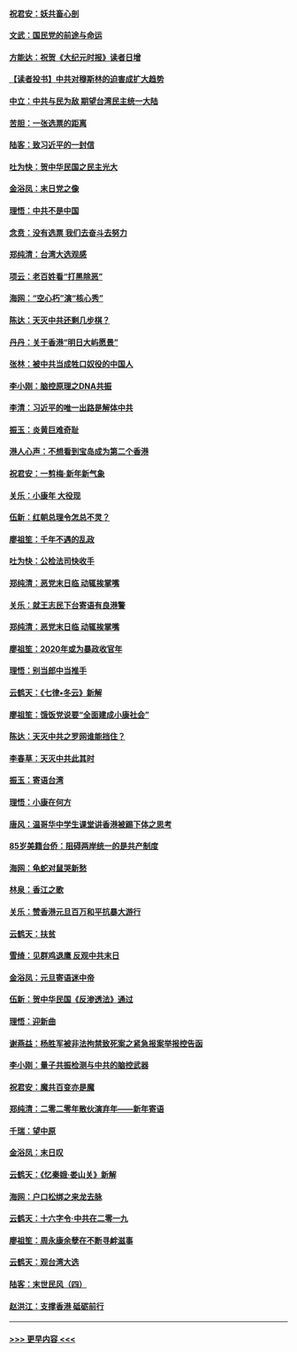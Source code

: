 #### [祝君安：妖共畜心剖](../pages/nsc993/n11794273.md?t=01152333) 
#### [文武：国民党的前途与命运](../pages/nsc993/n11794198.md?t=01152333) 
#### [方能达：祝贺《大纪元时报》读者日增](../pages/nsc993/n11793807.md?t=01152333) 
#### [【读者投书】中共对穆斯林的迫害成扩大趋势](../pages/nsc993/n11791371.md?t=01152333) 
#### [中立：中共与民为敌 期望台湾民主统一大陆](../pages/nsc993/n11790392.md?t=01152333) 
#### [苦胆：一张选票的距离](../pages/nsc993/n11788914.md?t=01152333) 
#### [陆客：致习近平的一封信](../pages/nsc993/n11788867.md?t=01152333) 
#### [吐为快：贺中华民国之民主光大](../pages/nsc993/n11788618.md?t=01152333) 
#### [金浴凤：末日党之像](../pages/nsc993/n11787475.md?t=01152333) 
#### [理悟：中共不是中国](../pages/nsc993/n11787463.md?t=01152333) 
#### [念贲：没有选票  我们去奋斗去努力](../pages/nsc993/n11787398.md?t=01152333) 
#### [郑纯清：台湾大选观感](../pages/nsc993/n11786210.md?t=01152333) 
#### [项云：老百姓看“打黑除恶”](../pages/nsc993/n11785398.md?t=01152333) 
#### [海网：“空心朽”演“核心秀”](../pages/nsc993/n11783874.md?t=01152333) 
#### [陈达：天灭中共还剩几步棋？](../pages/nsc993/n11783719.md?t=01152333) 
#### [丹丹：关于香港“明日大屿愿景”](../pages/nsc993/n11783273.md?t=01152333) 
#### [张林：被中共当成牲口奴役的中国人](../pages/nsc993/n11782397.md?t=01152333) 
#### [李小刚：脑控原理之DNA共振](../pages/nsc993/n11780962.md?t=01152333) 
#### [李清：习近平的唯一出路是解体中共](../pages/nsc993/n11780866.md?t=01152333) 
#### [振玉：炎黄巨难奇耻](../pages/nsc993/n11779632.md?t=01152333) 
#### [港人心声：不想看到宝岛成为第二个香港](../pages/nsc993/n11778817.md?t=01152333) 
#### [祝君安：一剪梅‧新年新气象](../pages/nsc993/n11776340.md?t=01152333) 
#### [关乐：小康年 大役现](../pages/nsc993/n11774213.md?t=01152333) 
#### [伍新：红朝总理令怎总不灵？](../pages/nsc993/n11770813.md?t=01152333) 
#### [廖祖笙：千年不遇的乱政](../pages/nsc993/n11770373.md?t=01152333) 
#### [吐为快：公检法司快收手](../pages/nsc993/n11770359.md?t=01152333) 
#### [郑纯清：恶党末日临 动辄挨掌嘴](../pages/nsc993/n11769912.md?t=01152333) 
#### [关乐：就王志民下台寄语有良港警](../pages/nsc993/n11769903.md?t=01152333) 
#### [郑纯清：恶党末日临 动辄挨掌嘴](../pages/nsc993/n11769356.md?t=01152333) 
#### [廖祖笙：2020年或为暴政收官年](../pages/nsc993/n11768216.md?t=01152333) 
#### [理悟：别当郎中当推手](../pages/nsc993/n11768243.md?t=01152333) 
#### [云鹤天：《七律▪冬云》新解](../pages/nsc993/n11768204.md?t=01152333) 
#### [廖祖笙：饿饭党说要“全面建成小康社会”](../pages/nsc993/n11767482.md?t=01152333) 
#### [陈达：天灭中共之罗网谁能挡住？](../pages/nsc993/n11767465.md?t=01152333) 
#### [李春草：天灭中共此其时](../pages/nsc993/n11767452.md?t=01152333) 
#### [振玉：寄语台湾](../pages/nsc993/n11767432.md?t=01152333) 
#### [理悟：小康在何方](../pages/nsc993/n11767394.md?t=01152333) 
#### [唐风：温哥华中学生课堂讲香港被踢下体之思考](../pages/nsc993/n11766848.md?t=01152333) 
#### [85岁美籍台侨：阻碍两岸统一的是共产制度](../pages/nsc993/n11765043.md?t=01152333) 
#### [海网：龟蛇对鼠哭新愁](../pages/nsc993/n11764895.md?t=01152333) 
#### [林泉：香江之歌](../pages/nsc993/n11764415.md?t=01152333) 
#### [关乐：赞香港元旦百万和平抗暴大游行](../pages/nsc993/n11764382.md?t=01152333) 
#### [云鹤天：扶贫](../pages/nsc993/n11764245.md?t=01152333) 
#### [雪绮：见群鸡退鹰  反观中共末日](../pages/nsc993/n11762112.md?t=01152333) 
#### [金浴凤：元旦寄语迷中帝](../pages/nsc993/n11761788.md?t=01152333) 
#### [伍新：贺中华民国《反渗透法》通过](../pages/nsc993/n11761994.md?t=01152333) 
#### [理悟：迎新曲](../pages/nsc993/n11761152.md?t=01152333) 
#### [谢燕益：杨胜军被非法拘禁致死案之紧急报案举报控告函](../pages/nsc993/n11756134.md?t=01152333) 
#### [李小刚：量子共振检测与中共的脑控武器](../pages/nsc993/n11754518.md?t=01152333) 
#### [祝君安：魔共百变亦是魔](../pages/nsc993/n11754469.md?t=01152333) 
#### [郑纯清：二零二零年散伙演弃年——新年寄语](../pages/nsc993/n11754195.md?t=01152333) 
#### [千瑞：望中原](../pages/nsc993/n11754159.md?t=01152333) 
#### [金浴凤：末日叹](../pages/nsc993/n11752359.md?t=01152333) 
#### [云鹤天：《忆秦娥‧娄山关》新解](../pages/nsc993/n11752348.md?t=01152333) 
#### [海网：户口松绑之来龙去脉](../pages/nsc993/n11752328.md?t=01152333) 
#### [云鹤天：十六字令‧中共在二零一九](../pages/nsc993/n11752305.md?t=01152333) 
#### [廖祖笙：周永康余孽在不断寻衅滋事](../pages/nsc993/n11751013.md?t=01152333) 
#### [云鹤天：观台湾大选](../pages/nsc993/n11751007.md?t=01152333) 
#### [陆客：末世民风（四）](../pages/nsc993/n11749203.md?t=01152333) 
#### [赵洪江：支撑香港 砥砺前行](../pages/nsc993/n11748482.md?t=01152333) 

----
#### [ >>> 更早内容 <<< ](../indexes/nsc993-earlier.md)
